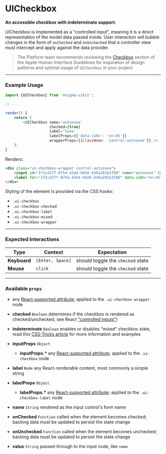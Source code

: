 # UICheckbox

__An accessible checkbox with indeterminate support.__

UICheckbox is implemented as a "controlled input", meaning it is a direct representation of the model data passed inside. User interaction will bubble changes in the form of `onChecked` and `onUnchecked` that a controller view must intercept and apply against the data provider.

> The Platform team recommends reviewing the [Checkbox](https://developer.apple.com/library/mac/documentation/UserExperience/Conceptual/OSXHIGuidelines/ControlsButtons.html#//apple_ref/doc/uid/20000957-CH48-SW9) section of the Apple Human Interface Guidelines for inspiration of design patterns and optimal usage of `UICheckbox` in your project.

---

### Example Usage

```js
import {UICheckbox} from 'enigma-uikit';

// ...

render() {
    return (
        <UICheckbox name='autosave'
                    checked={true}
                    label='Save'
                    labelProps={{'data-i18n': 'en-US'}}
                    wrapperProps={{className: 'control-autosave'}} />
    );
}
```
Renders:
```html
<div class="ui-checkbox-wrapper control-autosave">
    <input id="1f2cd27f-0754-4344-9d20-436a201b2f80" name="autosave" type="checkbox" aria-checked="true" class="ui-checkbox ui-checkbox-checked" checked />
    <label for="1f2cd27f-0754-4344-9d20-436a201b2f80" data-i18n="en-US">Save</label>
</div>
```

Styling of the element is provided via the CSS hooks:

- `.ui-checkbox`
- `.ui-checkbox-checked`
- `.ui-checkbox-label`
- `.ui-checkbox-mixed`
- `.ui-checkbox-wrapper`

---

### Expected Interactions

Type | Context | Expectation
---- | ------- | -----------
__Keyboard__ | `[Enter, Space]` | should toggle the `checked` state
__Mouse__ | `click` | should toggle the `checked` state

---

### Available `props`

- any [React-supported attribute](https://facebook.github.io/react/docs/tags-and-attributes.html#html-attributes); applied to the `.ui-checkbox-wrapper` node

- __checked__ `Boolean`
  determines if the checkbox is rendered as checked/unchecked, see React ["controlled inputs"](https://facebook.github.io/react/docs/forms.html#controlled-components))

- __indeterminate__ `Boolean`
  enables or disables "mixed" checkbox state, read this [CSS-Tricks article](https://css-tricks.com/indeterminate-checkboxes/)  for more information and examples

- __inputProps__ `Object`
    - __inputProps.*__
      any [React-supported attribute](https://facebook.github.io/react/docs/tags-and-attributes.html#html-attributes); applied to the `.ui-checkbox` node

- __label__ `Node`
  any React-renderable content, most commonly a simple string

- __labelProps__ `Object`
    - __labelProps.*__
      any [React-supported attribute](https://facebook.github.io/react/docs/tags-and-attributes.html#html-attributes); applied to the `.ui-checkbox-label` node

- __name__ `String`
  rendered as the input control's form name

- __onChecked__ `Function`
  called when the element becomes checked; backing data must be updated to persist the state change

- __onUnchecked__ `Function`
  called when the element becomes unchecked; backing data must be updated to persist the state change

- __value__ `String`
  passed-through to the input node, like `name`
